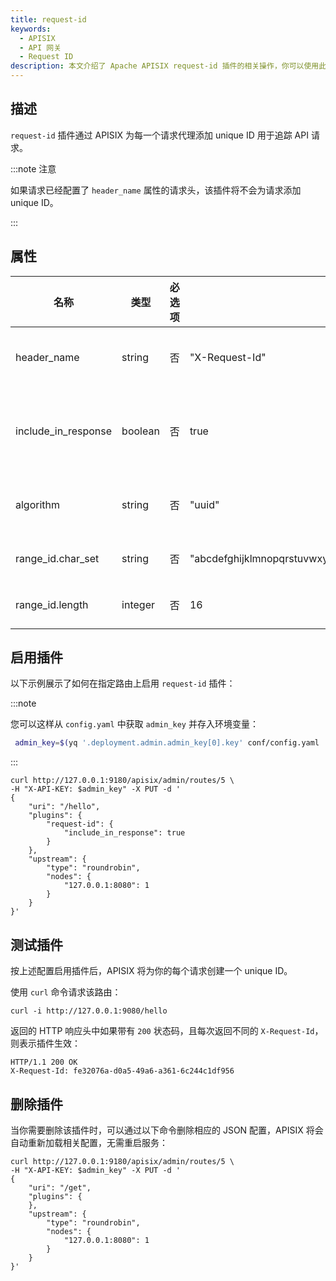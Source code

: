 ```yaml
---
title: request-id
keywords:
  - APISIX
  - API 网关
  - Request ID
description: 本文介绍了 Apache APISIX request-id 插件的相关操作，你可以使用此插件为每个请求代理添加 unique ID 来追踪 API 请求。
---
```


<!--
#
# Licensed to the Apache Software Foundation (ASF) under one or more
# contributor license agreements.  See the NOTICE file distributed with
# this work for additional information regarding copyright ownership.
# The ASF licenses this file to You under the Apache License, Version 2.0
# (the "License"); you may not use this file except in compliance with
# the License.  You may obtain a copy of the License at
#
#     http://www.apache.org/licenses/LICENSE-2.0
#
# Unless required by applicable law or agreed to in writing, software
# distributed under the License is distributed on an "AS IS" BASIS,
# WITHOUT WARRANTIES OR CONDITIONS OF ANY KIND, either express or implied.
# See the License for the specific language governing permissions and
# limitations under the License.
#
-->

## 描述

`request-id` 插件通过 APISIX 为每一个请求代理添加 unique ID 用于追踪 API 请求。

:::note 注意

如果请求已经配置了 `header_name` 属性的请求头，该插件将不会为请求添加 unique ID。

:::

## 属性

| 名称                | 类型    | 必选项   | 默认值         | 有效值 | 描述                           |
| ------------------- | ------- | -------- | -------------- | ------ | ------------------------------ |
| header_name         | string  | 否 | "X-Request-Id" |                       | unique ID 的请求头的名称。         |
| include_in_response | boolean | 否 | true          |                       | 当设置为 `true` 时，将 unique ID 加入返回头。 |
| algorithm           | string  | 否 | "uuid"         | ["uuid", "nanoid", "range_id"] | 指定的 unique ID 生成算法。 |
| range_id.char_set      | string | 否 | "abcdefghijklmnopqrstuvwxyzABCDEFGHIGKLMNOPQRSTUVWXYZ0123456789| 字符串长度最小为 6 | range_id 算法的字符集 |
| range_id.length    | integer | 否 | 16             | 最小值为 6 | range_id 算法的 id 长度 |

## 启用插件

以下示例展示了如何在指定路由上启用 `request-id` 插件：

:::note

您可以这样从 `config.yaml` 中获取 `admin_key` 并存入环境变量：

```bash
 admin_key=$(yq '.deployment.admin.admin_key[0].key' conf/config.yaml | sed 's/"//g')
```

:::

```shell
curl http://127.0.0.1:9180/apisix/admin/routes/5 \
-H "X-API-KEY: $admin_key" -X PUT -d '
{
    "uri": "/hello",
    "plugins": {
        "request-id": {
            "include_in_response": true
        }
    },
    "upstream": {
        "type": "roundrobin",
        "nodes": {
            "127.0.0.1:8080": 1
        }
    }
}'
```

## 测试插件

按上述配置启用插件后，APISIX 将为你的每个请求创建一个 unique ID。

使用 `curl` 命令请求该路由：

```shell
curl -i http://127.0.0.1:9080/hello
```

返回的 HTTP 响应头中如果带有 `200` 状态码，且每次返回不同的 `X-Request-Id`，则表示插件生效：

```shell
HTTP/1.1 200 OK
X-Request-Id: fe32076a-d0a5-49a6-a361-6c244c1df956
```

## 删除插件

当你需要删除该插件时，可以通过以下命令删除相应的 JSON 配置，APISIX 将会自动重新加载相关配置，无需重启服务：

```shell
curl http://127.0.0.1:9180/apisix/admin/routes/5 \
-H "X-API-KEY: $admin_key" -X PUT -d '
{
    "uri": "/get",
    "plugins": {
    },
    "upstream": {
        "type": "roundrobin",
        "nodes": {
            "127.0.0.1:8080": 1
        }
    }
}'
```
